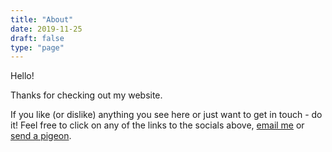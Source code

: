 ```yaml
---
title: "About"
date: 2019-11-25
draft: false
type: "page"
---
```


Hello!

Thanks for checking out my website. 

If you like (or dislike) anything you see here or just want to get in touch - do it! 
Feel free to click on any of the links to the socials above, [email me](colinspear@gmail.com) or [send a pigeon](https://en.wikipedia.org/wiki/Pigeon_post).
